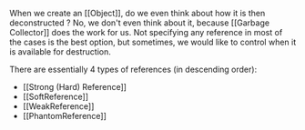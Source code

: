 When we create an [[Object]], do we even think about how it is then deconstructed ? No, we don't even think about it, because [[Garbage Collector]] does the work for us. Not specifying any reference in most of the cases is the best option, but sometimes, we would like to control when it is available for destruction.

There are essentially 4 types of references (in descending order):
- [[Strong (Hard) Reference]]
- [[SoftReference]]
- [[WeakReference]]
- [[PhantomReference]]

